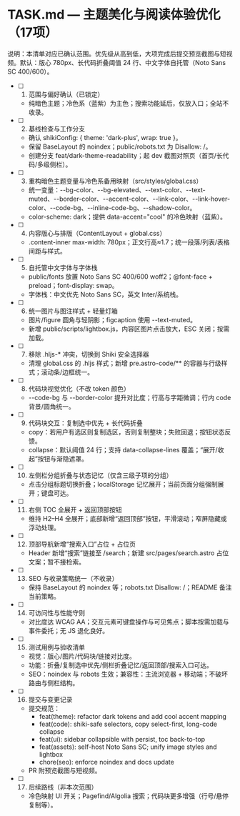 # TASK.md — 主题美化与阅读体验优化（17项）

说明：本清单对应已确认范围。优先级从高到低，大项完成后提交预览截图与短视频。默认：版心 780px、长代码折叠阈值 24 行、中文字体自托管（Noto Sans SC 400/600）。

- [ ] 1) 范围与偏好确认（已锁定）
  - 纯暗色主题；冷色系（蓝紫）为主色；搜索功能延后，仅放入口；全站不收录。

- [ ] 2) 基线检查与工作分支
  - 确认 shikiConfig: { theme: 'dark-plus', wrap: true }。
  - 保留 BaseLayout 的 noindex；public/robots.txt 为 Disallow: /。
  - 创建分支 feat/dark-theme-readability；起 dev 截图对照页（首页/长代码/多级侧栏）。

- [ ] 3) 重构暗色主题变量与冷色系备用映射（src/styles/global.css）
  - 统一变量：--bg-color、--bg-elevated、--text-color、--text-muted、--border-color、--accent-color、--link-color、--link-hover-color、--code-bg、--inline-code-bg、--shadow-color。
  - color-scheme: dark；提供 data-accent="cool" 的冷色映射（蓝紫）。

- [ ] 4) 内容版心与排版（ContentLayout + global.css）
  - .content-inner max-width: 780px；正文行高≈1.7；统一段落/列表/表格间距与样式。

- [ ] 5) 自托管中文字体与字体栈
  - public/fonts 放置 Noto Sans SC 400/600 woff2；@font-face + preload；font-display: swap。
  - 字体栈：中文优先 Noto Sans SC，英文 Inter/系统栈。

- [ ] 6) 统一图片与图注样式 + 轻量灯箱
  - 图片/figure 圆角与轻阴影；figcaption 使用 --text-muted。
  - 新增 public/scripts/lightbox.js，内容区图片点击放大，ESC 关闭；按需加载。

- [ ] 7) 移除 .hljs-* 冲突，切换到 Shiki 安全选择器
  - 清理 global.css 的 .hljs 样式；新增 pre.astro-code/** 的容器与行级样式；滚动条/边框统一。

- [ ] 8) 代码块视觉优化（不改 token 颜色）
  - --code-bg 与 --border-color 提升对比度；行高与字距微调；行内 code 背景/圆角统一。

- [ ] 9) 代码块交互：复制选中优先 + 长代码折叠
  - copy：若用户有选区则复制选区，否则复制整块；失败回退；按钮状态反馈。
  - collapse：默认阈值 24 行；支持 data-collapse-lines 覆盖；“展开/收起”按钮与渐隐遮罩。

- [ ] 10) 左侧栏分组折叠与状态记忆（仅含三级子项的分组）
  - 点击分组标题切换折叠；localStorage 记忆展开；当前页面分组强制展开；键盘可达。

- [ ] 11) 右侧 TOC 全展开 + 返回顶部按钮
  - 维持 H2–H4 全展开；底部新增“返回顶部”按钮，平滑滚动；窄屏隐藏或浮动处理。

- [ ] 12) 顶部导航新增“搜索入口”占位 + 占位页
  - Header 新增“搜索”链接至 /search；新建 src/pages/search.astro 占位文案；暂不接检索。

- [ ] 13) SEO 与收录策略统一（不收录）
  - 保持 BaseLayout 的 noindex 等；robots.txt Disallow: /；README 备注当前策略。

- [ ] 14) 可访问性与性能守则
  - 对比度达 WCAG AA；交互元素可键盘操作与可见焦点；脚本按需加载与事件委托；无 JS 退化良好。

- [ ] 15) 测试用例与验收清单
  - 视觉：版心/图片/代码块/链接对比度。
  - 功能：折叠/复制选中优先/侧栏折叠记忆/返回顶部/搜索入口可达。
  - SEO：noindex 与 robots 生效；兼容性：主流浏览器 + 移动端；不破坏路由与侧栏结构。

- [ ] 16) 提交与变更记录
  - 提交规范：
    - feat(theme): refactor dark tokens and add cool accent mapping
    - feat(code): shiki-safe selectors, copy select-first, long-code collapse
    - feat(ui): sidebar collapsible with persist, toc back-to-top
    - feat(assets): self-host Noto Sans SC; unify image styles and lightbox
    - chore(seo): enforce noindex and docs update
  - PR 附预览截图与短视频。

- [ ] 17) 后续路线（非本次范围）
  - 冷色映射 UI 开关；Pagefind/Algolia 搜索；代码块更多增强（行号/悬停复制等）。
